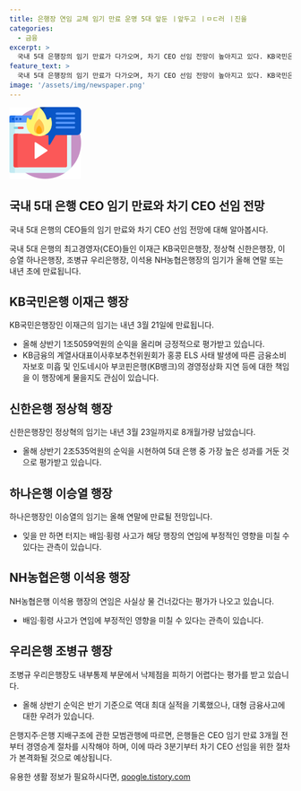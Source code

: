 ```yaml
---
title: 은행장 연임 교체 임기 만료 운명 5대 앞둔 ㅣ앞두고 ㅣㅁㄷ러 ㅣ진을
categories:
  - 금융
excerpt: >
  국내 5대 은행장의 임기 만료가 다가오며, 차기 CEO 선임 전망이 높아지고 있다. KB국민은행, 신한은행, 하나은행, 우리은행, NH농협은행의 CEO들은 올해 연말 또는 내년 초에 임기가 만료되며, 이에 각 은행의 경영실적 등이 연임에 영향을 미칠 것으로 보인다. 이재근 KB국민은행장과 이승열 하나은행장의 연임 가능성과 함께, 내부통제 등의 이슈가 CEO 임기 연장에 영향을 미칠 것으로 보인다. 또한, 3분기부터 차기 CEO 선임을 위한 절차가 본격화될 전망이다.
feature_text: >
  국내 5대 은행장의 임기 만료가 다가오며, 차기 CEO 선임 전망이 높아지고 있다. KB국민은행, 신한은행, 하나은행, 우리은행, NH농협은행의 CEO들은 올해 연말 또는 내년 초에 임기가 만료되며, 이에 각 은행의 경영실적 등이 연임에 영향을 미칠 것으로 보인다. 이재근 KB국민은행장과 이승열 하나은행장의 연임 가능성과 함께, 내부통제 등의 이슈가 CEO 임기 연장에 영향을 미칠 것으로 보인다. 또한, 3분기부터 차기 CEO 선임을 위한 절차가 본격화될 전망이다.
image: '/assets/img/newspaper.png'
---
```


<p><img src="/assets/img/news.png" alt="rentncar 속보" /></p>

<h2 data-ke-size="size26">국내 5대 은행 CEO 임기 만료와 차기 CEO 선임 전망</h2>

<p>국내 5대 은행의 CEO들의 임기 만료와 차기 CEO 선임 전망에 대해 알아봅시다.</p>

<p data-ke-size="size16">국내 5대 은행의 최고경영자(CEO)들인 이재근 KB국민은행장, 정상혁 신한은행장, 이승열 하나은행장, 조병규 우리은행장, 이석용 NH농협은행장의 임기가 올해 연말 또는 내년 초에 만료됩니다.</p>

<h2 data-ke-size="size26">KB국민은행 이재근 행장</h2>

<p>KB국민은행장인 이재근의 임기는 내년 3월 21일에 만료됩니다.</p>

<ul>
  <li>올해 상반기 1조5059억원의 순익을 올리며 긍정적으로 평가받고 있습니다.</li>
  <li>KB금융의 계열사대표이사후보추천위원회가 홍콩 ELS 사태 발생에 따른 금융소비자보호 미흡 및 인도네시아 부코핀은행(KB뱅크)의 경영정상화 지연 등에 대한 책임을 이 행장에게 물을지도 관심이 있습니다.</li>
</ul>

<h2 data-ke-size="size26">신한은행 정상혁 행장</h2>

<p>신한은행장인 정상혁의 임기는 내년 3월 23일까지로 8개월가량 남았습니다.</p>

<ul>
  <li>올해 상반기 2조535억원의 순익을 시현하여 5대 은행 중 가장 높은 성과를 거둔 것으로 평가받고 있습니다.</li>
</ul>

<h2 data-ke-size="size26">하나은행 이승열 행장</h2>

<p>하나은행장인 이승열의 임기는 올해 연말에 만료될 전망입니다.</p>

<ul>
  <li>잊을 만 하면 터지는 배임·횡령 사고가 해당 행장의 연임에 부정적인 영향을 미칠 수 있다는 관측이 있습니다.</li>
</ul>

<h2 data-ke-size="size26">NH농협은행 이석용 행장</h2>

<p>NH농협은행 이석용 행장의 연임은 사실상 물 건너갔다는 평가가 나오고 있습니다.</p>

<ul>
  <li>배임·횡령 사고가 연임에 부정적인 영향을 미칠 수 있다는 관측이 있습니다.</li>
</ul>

<h2 data-ke-size="size26">우리은행 조병규 행장</h2>

<p>조병규 우리은행장도 내부통제 부문에서 낙제점을 피하기 어렵다는 평가를 받고 있습니다. </p>

<ul>
  <li>올해 상반기 순익은 반기 기준으로 역대 최대 실적을 기록했으나, 대형 금융사고에 대한 우려가 있습니다.</li>
</ul>

<p data-ke-size="size16">은행지주·은행 지배구조에 관한 모범관행에 따르면, 은행들은 CEO 임기 만료 3개월 전부터 경영승계 절차를 시작해야 하며, 이에 따라 3분기부터 차기 CEO 선임을 위한 절차가 본격화될 것으로 예상됩니다.</p>
유용한 생활 정보가 필요하시다면, <a href="https://qoogle.tistory.com" rel="dofollow">qoogle.tistory.com</a>


